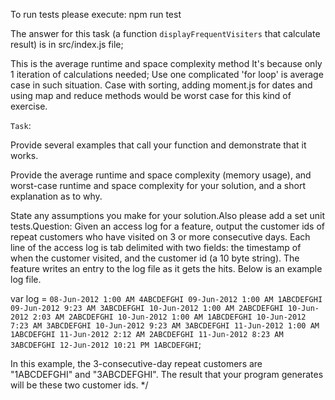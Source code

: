 To run tests please execute:
  npm run test

The answer for this task (a function `displayFrequentVisiters` that calculate result) is in src/index.js file;

This is the average runtime and space complexity method
It's because only 1 iteration of calculations needed;
Use one complicated 'for loop' is average case in such situation.
Case with sorting, adding moment.js for dates and using map and reduce methods would be worst case for this kind of exercise.

`Task`:

Provide several examples that call your function and demonstrate that it works.

Provide the average runtime and space complexity (memory usage), and worst-case runtime
and space complexity for your solution, and a short explanation as to why.

State any assumptions you make for your solution.Also please add a set unit tests.Question:
Given an access log for a feature, output the customer ids of repeat customers who have visited on 3 or
more consecutive days. Each line of the access log is tab delimited with two fields: the timestamp of
when the customer visited, and the customer id (a 10 byte string). The feature writes an entry to the log
file as it gets the hits. Below is an example log file.

var log = `08-Jun-2012 1:00 AM 4ABCDEFGHI
09-Jun-2012 1:00 AM 1ABCDEFGHI
09-Jun-2012 9:23 AM 3ABCDEFGHI
10-Jun-2012 1:00 AM 2ABCDEFGHI
10-Jun-2012 2:03 AM 2ABCDEFGHI
10-Jun-2012 1:00 AM 1ABCDEFGHI
10-Jun-2012 7:23 AM 3ABCDEFGHI
10-Jun-2012 9:23 AM 3ABCDEFGHI
11-Jun-2012 1:00 AM 1ABCDEFGHI
11-Jun-2012 2:12 AM 2ABCDEFGHI
11-Jun-2012 8:23 AM 3ABCDEFGHI
12-Jun-2012 10:21 PM 1ABCDEFGHI`;

In this example, the 3-consecutive-day repeat customers are "1ABCDEFGHI" and "3ABCDEFGHI". The
result that your program generates will be these two customer ids. */
